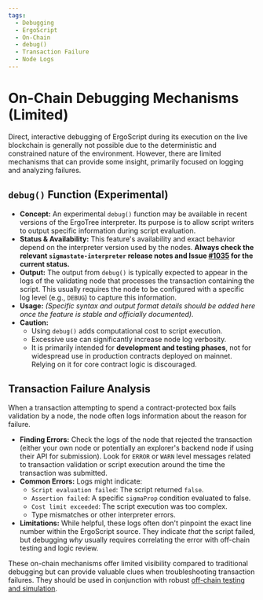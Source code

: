 ```yaml
---
tags:
  - Debugging
  - ErgoScript
  - On-Chain
  - debug()
  - Transaction Failure
  - Node Logs
---
```


# On-Chain Debugging Mechanisms (Limited)

Direct, interactive debugging of ErgoScript during its execution on the live blockchain is generally not possible due to the deterministic and constrained nature of the environment. However, there are limited mechanisms that can provide some insight, primarily focused on logging and analyzing failures.

## `debug()` Function (Experimental)

* **Concept:** An experimental `debug()` function may be available in recent versions of the ErgoTree interpreter. Its purpose is to allow script writers to output specific information during script evaluation.
* **Status & Availability:** This feature's availability and exact behavior depend on the interpreter version used by the nodes. **Always check the relevant `sigmastate-interpreter` release notes and Issue [#1035](https://github.com/ergoplatform/sigmastate-interpreter/issues/1035) for the current status.**
* **Output:** The output from `debug()` is typically expected to appear in the logs of the validating node that processes the transaction containing the script. This usually requires the node to be configured with a specific log level (e.g., `DEBUG`) to capture this information.
* **Usage:** *(Specific syntax and output format details should be added here once the feature is stable and officially documented).*
* **Caution:**
  * Using `debug()` adds computational cost to script execution.
  * Excessive use can significantly increase node log verbosity.
  * It is primarily intended for **development and testing phases**, not for widespread use in production contracts deployed on mainnet. Relying on it for core contract logic is discouraged.

## Transaction Failure Analysis

When a transaction attempting to spend a contract-protected box fails validation by a node, the node often logs information about the reason for failure.

* **Finding Errors:** Check the logs of the node that rejected the transaction (either your own node or potentially an explorer's backend node if using their API for submission). Look for `ERROR` or `WARN` level messages related to transaction validation or script execution around the time the transaction was submitted.
* **Common Errors:** Logs might indicate:
  * `Script evaluation failed`: The script returned `false`.
  * `Assertion failed`: A specific `sigmaProp` condition evaluated to false.
  * `Cost limit exceeded`: The script execution was too complex.
  * Type mismatches or other interpreter errors.
* **Limitations:** While helpful, these logs often don't pinpoint the exact line number within the ErgoScript source. They indicate *that* the script failed, but debugging *why* usually requires correlating the error with off-chain testing and logic review.

These on-chain mechanisms offer limited visibility compared to traditional debugging but can provide valuable clues when troubleshooting transaction failures. They should be used in conjunction with robust [off-chain testing and simulation](debugging.md#core-principles-best-practices).
